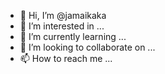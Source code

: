 - 👋 Hi, I’m @jamaikaka
- 👀 I’m interested in ...
- 🌱 I’m currently learning ...
- 💞️ I’m looking to collaborate on ...
- 📫 How to reach me ...



